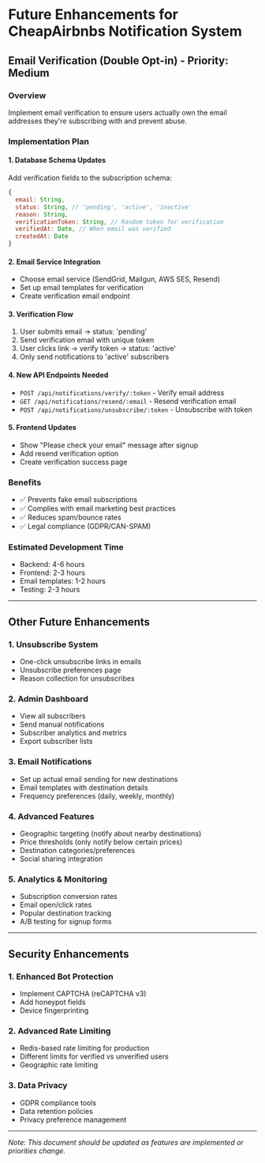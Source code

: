 # Future Enhancements for CheapAirbnbs Notification System

## Email Verification (Double Opt-in) - Priority: Medium

### Overview

Implement email verification to ensure users actually own the email addresses they're subscribing with and prevent abuse.

### Implementation Plan

#### 1. Database Schema Updates

Add verification fields to the subscription schema:

```javascript
{
  email: String,
  status: String, // 'pending', 'active', 'inactive'
  reason: String,
  verificationToken: String, // Random token for verification
  verifiedAt: Date, // When email was verified
  createdAt: Date
}
```

#### 2. Email Service Integration

- Choose email service (SendGrid, Mailgun, AWS SES, Resend)
- Set up email templates for verification
- Create verification email endpoint

#### 3. Verification Flow

1. User submits email → status: 'pending'
2. Send verification email with unique token
3. User clicks link → verify token → status: 'active'
4. Only send notifications to 'active' subscribers

#### 4. New API Endpoints Needed

- `POST /api/notifications/verify/:token` - Verify email address
- `GET /api/notifications/resend/:email` - Resend verification email
- `POST /api/notifications/unsubscribe/:token` - Unsubscribe with token

#### 5. Frontend Updates

- Show "Please check your email" message after signup
- Add resend verification option
- Create verification success page

### Benefits

- ✅ Prevents fake email subscriptions
- ✅ Complies with email marketing best practices
- ✅ Reduces spam/bounce rates
- ✅ Legal compliance (GDPR/CAN-SPAM)

### Estimated Development Time

- Backend: 4-6 hours
- Frontend: 2-3 hours
- Email templates: 1-2 hours
- Testing: 2-3 hours

---

## Other Future Enhancements

### 1. Unsubscribe System

- One-click unsubscribe links in emails
- Unsubscribe preferences page
- Reason collection for unsubscribes

### 2. Admin Dashboard

- View all subscribers
- Send manual notifications
- Subscriber analytics and metrics
- Export subscriber lists

### 3. Email Notifications

- Set up actual email sending for new destinations
- Email templates with destination details
- Frequency preferences (daily, weekly, monthly)

### 4. Advanced Features

- Geographic targeting (notify about nearby destinations)
- Price thresholds (only notify below certain prices)
- Destination categories/preferences
- Social sharing integration

### 5. Analytics & Monitoring

- Subscription conversion rates
- Email open/click rates
- Popular destination tracking
- A/B testing for signup forms

---

## Security Enhancements

### 1. Enhanced Bot Protection

- Implement CAPTCHA (reCAPTCHA v3)
- Add honeypot fields
- Device fingerprinting

### 2. Advanced Rate Limiting

- Redis-based rate limiting for production
- Different limits for verified vs unverified users
- Geographic rate limiting

### 3. Data Privacy

- GDPR compliance tools
- Data retention policies
- Privacy preference management

---

_Note: This document should be updated as features are implemented or priorities change._
